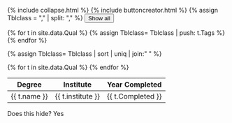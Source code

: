 
{% include collapse.html %}
{% include buttoncreator.html %}
{% assign Tblclass = "," | split: "," %}
<button onclick='showAll()'>Show all</button>


{% for t in site.data.Qual %}
   {% assign Tblclass= Tblclass | push: t.Tags %}
{% endfor %}

{% assign Tblclass= Tblclass | sort | uniq | join:" " %}

<table>
<thead>
  <tr>
    <th>Degree</th>
    <th>Institute</th>
    <th>Year Completed</th>
  </tr>
</thead>
<tbody>    
{% for t in site.data.Qual %}
    <tr class="{{ t.Tags | join:" " }}">
    <td>{{ t.name }}</td>
    <td>{{ t.institute }}</td>
    <td>{{ t.Completed }}</td>
  </tr>
{% endfor %}

</tbody>
  </table>



<div class="Teaching Communications">
  Does this hide?  Yes 
</div>
